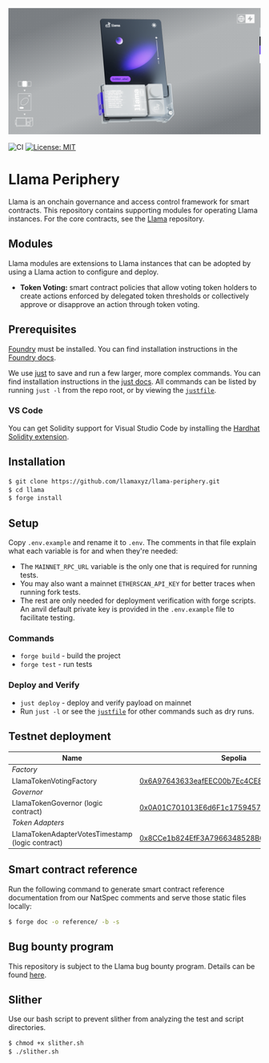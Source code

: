 ![Llama](.github/assets/llama-banner.png)

![CI](https://github.com/llamaxyz/llama-periphery/actions/workflows/ci.yml/badge.svg)
[![License: MIT](https://img.shields.io/badge/License-MIT-yellow.svg)](https://opensource.org/licenses/MIT)

# Llama Periphery

Llama is an onchain governance and access control framework for smart contracts.
This repository contains supporting modules for operating Llama instances.
For the core contracts, see the [Llama](https://github.com/llamaxyz/llama)
repository.

## Modules

Llama modules are extensions to Llama instances that can be adopted by using a Llama action to configure and deploy.

- **Token Voting:** smart contract policies that allow voting token holders to create actions enforced by delegated token thresholds or collectively approve or disapprove an action through token voting.

## Prerequisites

[Foundry](https://github.com/foundry-rs/foundry) must be installed.
You can find installation instructions in the [Foundry docs](https://book.getfoundry.sh/getting-started/installation).

We use [just](https://github.com/casey/just) to save and run a few larger, more complex commands.
You can find installation instructions in the [just docs](https://just.systems/man/en/).
All commands can be listed by running `just -l` from the repo root, or by viewing the [`justfile`](https://github.com/llamaxyz/llama/blob/main/justfile).

### VS Code

You can get Solidity support for Visual Studio Code by installing the [Hardhat Solidity extension](https://github.com/NomicFoundation/hardhat-vscode).

## Installation

```sh
$ git clone https://github.com/llamaxyz/llama-periphery.git
$ cd llama
$ forge install
```

## Setup

Copy `.env.example` and rename it to `.env`.
The comments in that file explain what each variable is for and when they're needed:

- The `MAINNET_RPC_URL` variable is the only one that is required for running tests.
- You may also want a mainnet `ETHERSCAN_API_KEY` for better traces when running fork tests.
- The rest are only needed for deployment verification with forge scripts. An anvil default private key is provided in the `.env.example` file to facilitate testing.

### Commands

- `forge build` - build the project
- `forge test` - run tests

### Deploy and Verify

- `just deploy` - deploy and verify payload on mainnet
- Run `just -l` or see the [`justfile`](https://github.com/llamaxyz/llama/blob/main/justfile) for other commands such as dry runs.

## Testnet deployment

| Name                                             | Sepolia                                                                                                                       |
| ------------------------------------------------ | ----------------------------------------------------------------------------------------------------------------------------- |
|_Factory_|
| LlamaTokenVotingFactory                          | [0x6A97643633eafEEC00b7Ec4CE84269203645aaBC](https://sepolia.etherscan.io/address/0x6A97643633eafEEC00b7Ec4CE84269203645aaBC) |
|_Governor_|
| LlamaTokenGovernor (logic contract)              | [0x0A01C701013E6d6F1c1759457324303Bf25CC7E3](https://sepolia.etherscan.io/address/0x0A01C701013E6d6F1c1759457324303Bf25CC7E3) |
|_Token Adapters_|
| LlamaTokenAdapterVotesTimestamp (logic contract) | [0x8CCe1b824EfF3A7966348528B6951A84eC0541A5](https://sepolia.etherscan.io/address/0x8CCe1b824EfF3A7966348528B6951A84eC0541A5) |     

## Smart contract reference

Run the following command to generate smart contract reference documentation from our NatSpec comments and serve those static files locally:

```sh
$ forge doc -o reference/ -b -s
```
## Bug bounty program

This repository is subject to the Llama bug bounty program. Details can be found [here](https://github.com/llamaxyz/llama/blob/main/README.md#bug-bounty-program).

## Slither

Use our bash script to prevent slither from analyzing the test and script directories.

```sh
$ chmod +x slither.sh
$ ./slither.sh
```